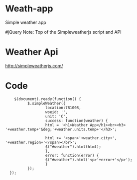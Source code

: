 # Weath-app
  Simple weather app
  
#jQuery 
  Note: Top of the Simpleweatherjs script and API
  
  <script src="https://cdnjs.cloudflare.com/ajax/libs/jquery/3.2.1/jquery.min.js"></script> 
        
  
# Weather Api 
  http://simpleweatherjs.com/
  
# Code 
        $(document).ready(function() {
              $.simpleWeather({
                      location:781008,
                      woeid: '',
                      unit: 'C',
                      success: function(weather) {
                      html = '<h1>Weather App</h1><br><h3> '+weather.temp+'&deg;'+weather.units.temp+'</h3>';

                      html += '<span>'+weather.city+', '+weather.region+'</span></br>';
                      $("#weather").html(html);
                      },
                      error: function(error) {
                      $("#weather").html('<p>'+error+'</p>');
                      }
              });
      });
      
      
